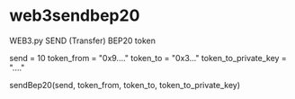 # web3sendbep20
WEB3.py SEND (Transfer) BEP20 token


send = 10
token_from = "0x9...."
token_to =  "0x3..."
token_to_private_key = "...."

sendBep20(send, token_from, token_to, token_to_private_key)
